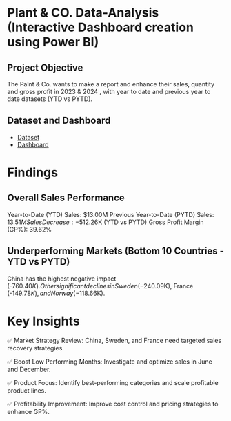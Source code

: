 # Plant & CO. Data-Analysis (Interactive Dashboard creation using Power BI)
## Project Objective 
The Palnt & Co. wants to make a report and enhance their sales, quantity and gross profit in 2023 & 2024 , with year to date and previous year to date datasets (YTD vs PYTD).

## Dataset and Dashboard
- <a href="https://docs.google.com/spreadsheets/d/1Qs61LBUxIN50Cl5IO4m6u2Y2ODhs0pqNhAqhUxVPO_Q/edit?usp=sharing">Dataset</a>
- <a href="https://raw.githubusercontent.com/Pavanan-11/Plant-Perfromance-Insights/7ae4e70781b0f8f18e01f250cc38171be0a3a2cc/Plant%20Dashboard.jpg">Dashboard</a>

# Findings

## Overall Sales Performance

Year-to-Date (YTD) Sales: $13.00M
Previous Year-to-Date (PYTD) Sales: $13.51M
Sales Decrease: -$512.26K (YTD vs PYTD)
Gross Profit Margin (GP%): 39.62%

## Underperforming Markets (Bottom 10 Countries - YTD vs PYTD)

China has the highest negative impact (-$760.40K).
Other significant declines in Sweden (-$240.09K), France (-$149.78K), and Norway (-$118.66K).

# Key Insights

✅ Market Strategy Review: China, Sweden, and France need targeted sales recovery strategies.

✅ Boost Low Performing Months: Investigate and optimize sales in June and December.

✅ Product Focus: Identify best-performing categories and scale profitable product lines.

✅ Profitability Improvement: Improve cost control and pricing strategies to enhance GP%.




